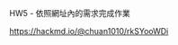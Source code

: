 <p>HW5 - 依照網址內的需求完成作業</p><p><a href="https://hackmd.io/@chuan1010/rkSYooWDi">https://hackmd.io/@chuan1010/rkSYooWDi</a></p>